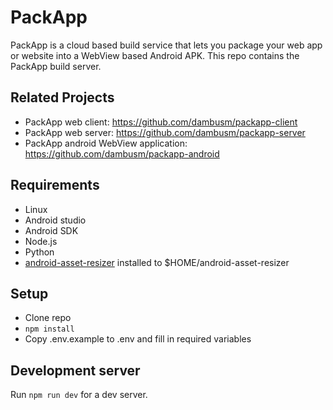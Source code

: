 # PackApp

PackApp is a cloud based build service that lets you package your web app or website into a WebView based Android APK.
This repo contains the PackApp build server.

## Related Projects

- PackApp web client: https://github.com/dambusm/packapp-client
- PackApp web server: https://github.com/dambusm/packapp-server
- PackApp android WebView application: https://github.com/dambusm/packapp-android

## Requirements

- Linux
- Android studio
- Android SDK
- Node.js
- Python
- [android-asset-resizer](https://pypi.org/project/android-asset-resizer/) installed to $HOME/android-asset-resizer

## Setup

- Clone repo
- `npm install`
- Copy .env.example to .env and fill in required variables

## Development server

Run `npm run dev` for a dev server.
